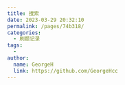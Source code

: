 ```yaml
---
title: 搜索
date: 2023-03-29 20:32:10
permalink: /pages/74b318/
categories:
  - 刷题记录
tags:
  - 
author: 
  name: GeorgeH
  link: https://github.com/GeorgeHcc
---
```

